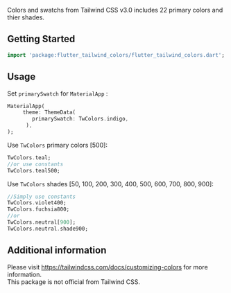 Colors and swatchs from Tailwind CSS v3.0 includes 22 primary colors and thier shades.

## Getting Started
```dart
import 'package:flutter_tailwind_colors/flutter_tailwind_colors.dart';
```
## Usage

Set  `primarySwatch` for `MaterialApp` :
```dart
MaterialApp(
     theme: ThemeData(
        primarySwatch: TwColors.indigo,  
      ),
);
```
Use `TwColors` primary colors [500]:
```dart
TwColors.teal;
//or use constants
TwColors.teal500;
```
Use `TwColors` shades [50, 100, 200, 300, 400, 500, 600, 700, 800, 900]:
```dart
//Simply use constants
TwColors.violet400;
TwColors.fuchsia800;
//or
TwColors.neutral[900];
TwColors.neutral.shade900;
```



## Additional information
Please visit https://tailwindcss.com/docs/customizing-colors for more information.<br>
This package is not official from Tailwind CSS.


